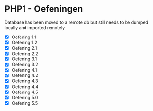 # PHP1 - Oefeningen

Database has been moved to a remote db but still needs to be dumped locally and imported remotely

- [x] Oefening 1.1
- [x] Oefening 1.2
- [x] Oefening 2.1
- [x] Oefening 2.2
- [x] Oefening 3.1
- [x] Oefening 3.2
- [x] Oefening 4.1
- [X] Oefening 4.2
- [X] Oefening 4.3
- [X] Oefening 4.4
- [X] Oefening 4.5
- [X] Oefening 5.0
- [X] Oefening 5.5
